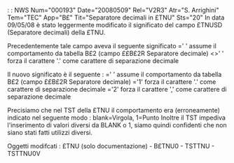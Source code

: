  :  : NWS Num="000193" Date="20080509" Rel="V2R3" Atr="S. Arrighini" Tem="TEC" App="B£" Tit="Separatore decimali in £TNU" Sts="20"
In data 09/05/08 è stato leggermente modificato il significato del campo £TNUSD (Separatore decimali) della £TNU.

Precedentemente tale campo aveva il seguente significato
=' '  assume il comportamento da tabella B£2 (campo ££B£2R Separatore decimale) <>' ' forza il carattere '.' come carattere di separazione decimale

Il nuovo significato è il seguente : 
=' '  assume il comportamento da tabella B£2 (campo ££B£2R Separatore decimale) ='1'  forza il carattere '.' come carattere di separazione decimale
='2'  forza il carattere ',' come carattere di separazione decimale

Precisiamo che nel TST della £TNU il comportamento era (erroneamente) indicato nel seguente modo : 
blank=Virgola, 1=Punto
Inoltre il TST impediva l'inserimento di valori diversi da BLANK o 1, siamo quindi confidenti che non siano stati fatti utilizzi diversi.

Oggetti modifcati : 
£TNU (solo documentazione) - B£TNU0 - TSTTNU - TSTTNU0V
